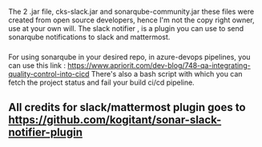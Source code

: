 The 2 .jar file, cks-slack.jar and sonarqube-community.jar these files were created from open source developers, hence I'm not the copy right owner, use 
at your own will. The slack notifier , is a plugin you can use to send sonarqube notifications to slack and mattermost.

### 
For using sonarqube in your desired repo, in azure-devops pipelines, you can use this link : https://www.apriorit.com/dev-blog/748-qa-integrating-quality-control-into-cicd
There's also a bash script with which you can fetch the project status and fail your build ci/cd pipeline.

## All credits for slack/mattermost plugin goes to https://github.com/kogitant/sonar-slack-notifier-plugin

